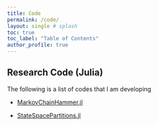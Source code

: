 ```yaml
---
title: Code
permalink: /code/
layout: single # splash
toc: true
toc_label: "Table of Contents"
author_profile: true
---
```


## Research Code (Julia)
The following is a list of codes that I am developing

* [MarkovChainHammer.jl](https://github.com/sandreza/MarkovChainHammer.jl)

* [StateSpacePartitions.jl](https://github.com/sandreza/StateSpacePartitions.jl)




